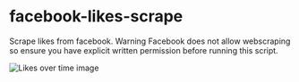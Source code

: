 # facebook-likes-scrape
Scrape likes from facebook.
Warning Facebook does not allow webscraping so ensure you have explicit written permission before running this script.


![Likes over time image](https://github.com/ted-marozzi/pointsbet-scrape/blob/master/out/pointsbet/pointsbet.png?raw=true)
